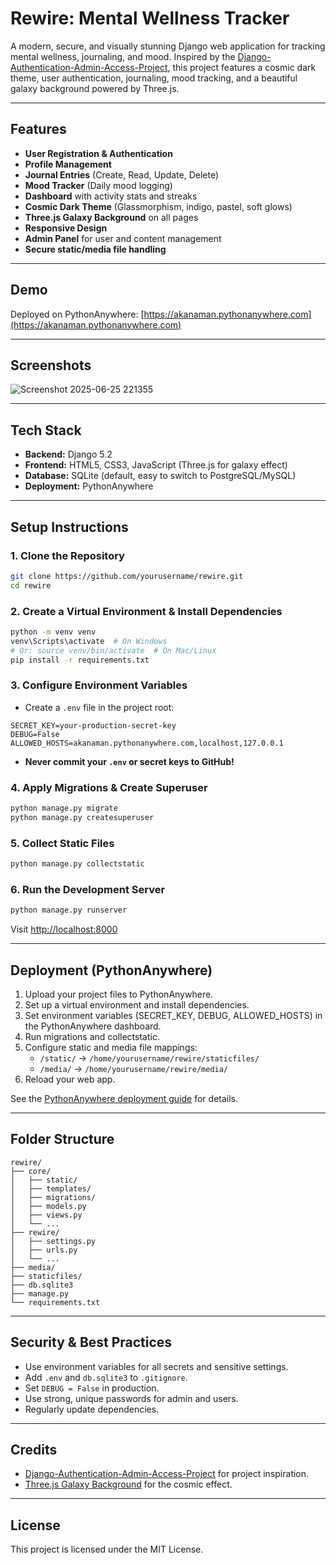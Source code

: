 # Rewire: Mental Wellness Tracker

A modern, secure, and visually stunning Django web application for tracking mental wellness, journaling, and mood. Inspired by the [Django-Authentication-Admin-Access-Project](https://github.com/msoni6620/Django-Authentication-Admin-Access-Project), this project features a cosmic dark theme, user authentication, journaling, mood tracking, and a beautiful galaxy background powered by Three.js.

---

## Features

- **User Registration & Authentication**
- **Profile Management**
- **Journal Entries** (Create, Read, Update, Delete)
- **Mood Tracker** (Daily mood logging)
- **Dashboard** with activity stats and streaks
- **Cosmic Dark Theme** (Glassmorphism, indigo, pastel, soft glows)
- **Three.js Galaxy Background** on all pages
- **Responsive Design**
- **Admin Panel** for user and content management
- **Secure static/media file handling**

---

## Demo

Deployed on PythonAnywhere: [https://akanaman.pythonanywhere.com](https://akanaman.pythonanywhere.com)

---

## Screenshots


![Screenshot 2025-06-25 221355](https://github.com/user-attachments/assets/e0fe0ef2-9b63-4867-935d-868c9146cfbb)

---

## Tech Stack

- **Backend:** Django 5.2
- **Frontend:** HTML5, CSS3, JavaScript (Three.js for galaxy effect)
- **Database:** SQLite (default, easy to switch to PostgreSQL/MySQL)
- **Deployment:** PythonAnywhere

---

## Setup Instructions

### 1. Clone the Repository

```bash
git clone https://github.com/yourusername/rewire.git
cd rewire
```

### 2. Create a Virtual Environment & Install Dependencies

```bash
python -m venv venv
venv\Scripts\activate  # On Windows
# Or: source venv/bin/activate  # On Mac/Linux
pip install -r requirements.txt
```

### 3. Configure Environment Variables

- Create a `.env` file in the project root:

```
SECRET_KEY=your-production-secret-key
DEBUG=False
ALLOWED_HOSTS=akanaman.pythonanywhere.com,localhost,127.0.0.1
```

- **Never commit your `.env` or secret keys to GitHub!**

### 4. Apply Migrations & Create Superuser

```bash
python manage.py migrate
python manage.py createsuperuser
```

### 5. Collect Static Files

```bash
python manage.py collectstatic
```

### 6. Run the Development Server

```bash
python manage.py runserver
```

Visit [http://localhost:8000](http://localhost:8000)

---

## Deployment (PythonAnywhere)

1. Upload your project files to PythonAnywhere.
2. Set up a virtual environment and install dependencies.
3. Set environment variables (SECRET_KEY, DEBUG, ALLOWED_HOSTS) in the PythonAnywhere dashboard.
4. Run migrations and collectstatic.
5. Configure static and media file mappings:
   - `/static/` → `/home/yourusername/rewire/staticfiles/`
   - `/media/` → `/home/yourusername/rewire/media/`
6. Reload your web app.

See the [PythonAnywhere deployment guide](https://help.pythonanywhere.com/pages/DeployingDjango/) for details.

---

## Folder Structure

```
rewire/
├── core/
│   ├── static/
│   ├── templates/
│   ├── migrations/
│   ├── models.py
│   ├── views.py
│   └── ...
├── rewire/
│   ├── settings.py
│   ├── urls.py
│   └── ...
├── media/
├── staticfiles/
├── db.sqlite3
├── manage.py
└── requirements.txt
```

---

## Security & Best Practices

- Use environment variables for all secrets and sensitive settings.
- Add `.env` and `db.sqlite3` to `.gitignore`.
- Set `DEBUG = False` in production.
- Use strong, unique passwords for admin and users.
- Regularly update dependencies.

---

## Credits

- [Django-Authentication-Admin-Access-Project](https://github.com/msoni6620/Django-Authentication-Admin-Access-Project) for project inspiration.
- [Three.js Galaxy Background](https://github.com/mrdoob/three.js/) for the cosmic effect.

---

## License

This project is licensed under the MIT License.
